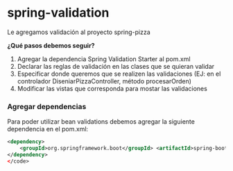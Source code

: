 # spring-validation
Le agregamos validación al proyecto spring-pizza

**¿Qué pasos debemos seguir?**

<ol>
	<li>Agregar la dependencia Spring Validation Starter al pom.xml</>
	<li>Declarar las reglas de validación en las clases que se quieran validar </li>
	<li>Especificar donde queremos que se realizen las validaciones (EJ: en el controlador DiseniarPizzaController, método procesarOrden)
	<li>Modificar las vistas que corresponda para mostar las validaciones</li>
	
</ol>

### Agregar dependencias

Para poder utilizar bean validations debemos agregar la siguiente dependencia en el pom.xml:


```xml
<dependency>
	<groupId>org.springframework.boot</groupId> <artifactId>spring-boot-starter-validation</artifactId>
</dependency>
</code>
```

